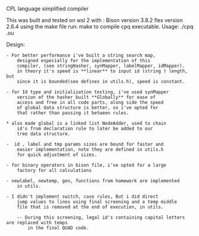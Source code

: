 CPL language simplified compiler 


This was built and tested on wsl 2 with : 
    Bison version 3.8.2
    flex version 2.6.4
using the make file run: 
    make 
    to compile cpq executable.
Usage: 
    ./cpq <source-file>.ou


Design:

    - For better performance i've built a string search map,
        designed especially for the implementation of this 
        compiler, (see stringHasher, synMapper, labelMapper, idMapper).
        in theory it's speed is **linear** to input id (string ) length, but 
        since it is bounded(see defines in utils.h), speed is constant.

    - for Id type and initialization testing, i've used synMapper
        version of the hasher built **Globally** for ease of 
        access and free in all code parts, along side the speed 
        of global data structure is better, so i've opted for
        that rather than passing it between rules.

    * also made global is a linked list NodeAdder, used to chain
        id's from declaration rule to later be added to our 
        tree data structure.

    -  id , label and tmp params sizes are bound for faster and 
        easier implementation, note they are defined in utils.h 
        for quick adjustment of sizes.
    
    - for binary operators in bison file, i've opted for a large 
        factory for all calculations

    - newlabel, newtemp, gen, functions from homework are implemented
        in utils.
    
    - I didn't implement switch, case rules, But i did direct 
        jump values to lines using final screening and a temp middle
        file that is removed at the end of execution, in utils.

        -- During this screening, legal id's containing capital letters are replaced with temps
            in the final QUAD code.
